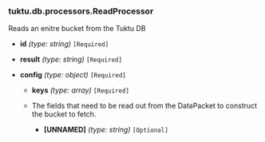 ### tuktu.db.processors.ReadProcessor
Reads an enitre bucket from the Tuktu DB

  * **id** *(type: string)* `[Required]`

  * **result** *(type: string)* `[Required]`

  * **config** *(type: object)* `[Required]`

    * **keys** *(type: array)* `[Required]`
    - The fields that need to be read out from the DataPacket to construct the bucket to fetch.

      * **[UNNAMED]** *(type: string)* `[Optional]`

